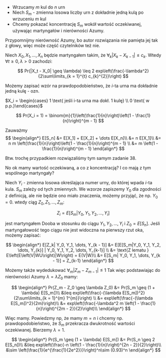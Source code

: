 - Wrzucamy $m$ kul do $n$ urn 
- Niech $S_m$ - zmienna losowa liczby urn z dokładnie jedną kulą po wrzuceniu $m$ kul
- Chcemy pokazać koncentrację $S_m$ wokół wartość oczekiwanej, używając martyngałów i nierówności Azumy.

Przypomnijmy nierówność Azumy, bo autor rozwiązania nie pamięta jej tak z głowy, więc może część czytelników też nie.

Niech $X_0, X_1, \dots, X_n$ będzie martyngałem takim, że $\forall_{k} |X_k - X_{k-1}| \leq c_k$. Wtedy $\forall t \geq 0, \lambda > 0$ zachodzi:

$$
    Pr(|X_t - X_0| \geq \lambda) \leq 2 exp\left(\frac{-\lambda^2}{2\sum\limits_{k = 1}^{t} c_{k}^{2}}\right)
$$

Możemy zapisać wzór na prawdopodobieństwo, że $i$-ta urna ma dokładnie jedną kulę - ozn. 

$X_i = \begin{cases} 1 \text{ jeśli i-ta urna ma dokł. 1 kulę} \\ 0 \text{ w p.p.}\end{cases}$ 

$$
    Pr(X_i = 1) = \binom{m}{1}\left(\frac{1}{n}\right)\left(1 - \frac{1}{n}\right)^{m - 1}
$$

Zauważmy 
$$
\begin{align*}
    E[S_n] &= E[X_1] + E[X_2] + \dots E[X_n]\\ 
    &= n E[X_1]\\
    &= n m \left(\frac{1}{n}\right)\left(1 - \frac{1}{n}\right)^{m - 1} \\
    &= m \left(1 - \frac{1}{n}\right)^{m - 1}
\end{align*}
$$

Btw. trochę przypadkiem rozwiązaliśmy tym samym zadanie 38. 

No ok mamy wartość oczekiwaną, a co z koncentracją? I co mają z tym wspólnego martyngały? 

Niech $Y_i$ - zmienna losowa określająca numer urny, do której wpada $i$-ta kula. $S_m$ zależy od tych zmiennych. We wzorze zapiszemy $Y_0$ dla zgodności z definicją, ale nie będzie ono miało znaczenia, możemy przyjąć, że np. $Y_0 = 0$. wtedy ciąg $Z_0, Z_1, \dots, Z_m$:

$$
    Z_i = E[S_m|Y_0, Y_1, Y_2, \dots, Y_i]
$$

jest martyngałem Dooba w stosunku do ciągu $Y_1, Y_2, \dots, Y_i$ i $Z_0 = E[S_n]$. Jeśli martyngałowość tego ciągu nie jest widoczna na pierwszy rzut oka, możemy zapisać:

$$
\begin{align*}
    E[Z_k| Y_0, Y_1, \dots, Y_{k - 1}] &= E[E[S_m|Y_0, Y_1, Y_2, \dots, Y_{k}] | Y_0, Y_1, Y_2, \dots, Y_{k-1}] \\
    &= \text{Z lematu } E\left(E\left(V|WU\right)|W\right) = E(V|W)\\
    &= E[S_m| Y_0, Y_1, \dots, Y_{k - 1}] = Z_{k-1}
\end{align*}
$$

Możemy także wydedukować $\forall_{m} |Z_m - Z_{m-1}| \leq 1$ Tak więc podstawiając do nierówności Azumy $\lambda = \lambda Z_0$ mamy:

$$
\begin{align*}
    Pr(Z_m - Z_0 \geq \lambda Z_0) &= Pr(S_m \geq (1 + \lambda) E[S_m])\\
    &\leq exp\left(\frac{-(\lambda E[S_m])^2}{2\sum\limits_{k = 1}^{m} 1^{m}}\right) \\
    &= exp\left(\frac{-(\lambda E[S_m])^2}{2m}\right)\\
    &= exp\left(\frac{-\lambda^2 m \left(1 - \frac{1}{n}\right)^{2m - 2}}{2}\right)\\
\end{align*}
$$

Więc mamy. Powiedzmy np, że mamy $m = n$ i chcemy np. prawdopodobieństwo, że $S_m$ przekracza dwukrotność wartości oczekiwanej. Bierzemy $\lambda = 1$.

$$
\begin{align*}
    Pr(S_m \geq (1 + \lambda) E[S_m]) &= Pr(S_n \geq 2 E[S_n])\\
    &\leq exp\left(\frac{-n \left(1 - \frac{1}{n}\right)^{2n - 2}}{2}\right)\\
    &\sim \left(\frac{1}{e^{\frac{1}{2e^2}}}\right)^n\sim (0.93)^n
\end{align*}
$$
